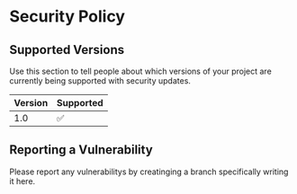 # Security Policy

## Supported Versions

Use this section to tell people about which versions of your project are
currently being supported with security updates.

| Version | Supported          |
| ------- | ------------------ |
| 1.0     | :white_check_mark: |

## Reporting a Vulnerability


Please report any vulnerabilitys by creatinging a branch specifically writing it here.
